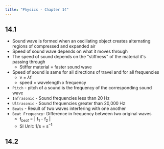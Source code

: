 ```yaml
---
title: "Physics - Chapter 14"
---
```


## 14.1

- Sound wave is formed when an oscillating object creates alternating regions of compressed and expanded air
- Speed of sound wave depends on what it moves through
- The speed of sound depends on the "stiffness" of the material it's passing through
	- Stiffer material = faster sound wave
- Speed of sound is same for all directions of travel and for all frequencies
	- v = $\lambda$f
	- speed = wavelength x frequency
- `Pitch` - pitch of a sound is the frequency of the corresponding sound wave
- `Infrasonic` - Sound frequencies less than 20 Hz
- `Ultrasonic` - Sound frequencies greater than 20,000 Hz
- `Beats` - Result of two waves interfering with one another
- `Beat Frequency`- Difference in frequency between two original waves
	- f$_{beat}$ = | f$_1$ - f$_2$ |
	- SI Unit: 1/s = s$^{-1}$

## 14.2

